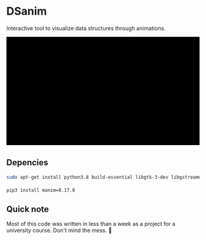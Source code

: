 # DSanim
Interactive tool to visualize data structures through animations.

![](readme/BinarySearchTree.gif)

## Depencies

```sh
sudo apt-get install python3.8 build-essential libgtk-3-dev libgstreamer1.0-dev gstreamer1.0-plugins-bad gstreamer1.0-libav

pip3 install manim=0.17.0
```
## Quick note

Most of this code was written in less than a week as a project for a university course. Don't mind the mess. 🫣
